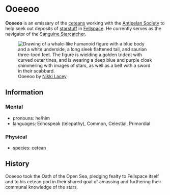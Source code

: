 # Ooeeoo

**Ooeeoo** is an emissary of the [ceteans](../../../ch-5-character-options/species/cetean/cetean.md) working with the [Antipelan Society](../antipelan-society.md) to help seek out deposits of [starstuff](../../../ch-6-mote-treasures/starstuff.md) in [Fellspace](../../../ch-1-welcome-to-mote/cosmology/fellspace.md). He currently serves as the navigator of the [Sanguine Starcatcher](../fleet/ap-sf-01-sanguine-starcatcher.md).

<figure>
  <img src="../../../ch-5-character-options/species/cetean/ooeeoo-nikki-lacey.jpg" alt="Drawing of a whale-like humanoid figure with a blue body and a white underside, a long sleek flattened tail, and saurian three-toed feet. The figure is wielding a golden trident with curved outer tines, and is wearing a deep blue and purple cloak shimmering with images of stars, as well as a belt with a sword in their scabbard." />
  <figcaption>Ooeeoo by <a href="https://linktr.ee/hollycircling">Nikki Lacey</a></figcaption>
</figure>

## Information

### Mental

- pronouns: he/him
- languages: Echospeak (telepathy), Common, Celestial, Primordial

### Physical

- species: cetean

## History

Ooeeoo took the Oath of the Open Sea, pledging fealty to Fellspace itself and to his cetean pod in their shared goal of amassing and furthering their communal knowledge of the stars.

